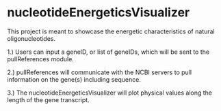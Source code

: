 # nucleotideEnergeticsVisualizer


This project is meant to showcase the energetic characteristics of natural oligonucleotides.


1.) Users can input a geneID, or list of geneIDs, which will be sent to the pullReferences module.

2.) pullReferences will communicate with the NCBI servers to pull information on the gene(s) including sequence.

3.) The nucleotideEnergeticsVisualizer will plot physical values along the length of the gene transcript.
